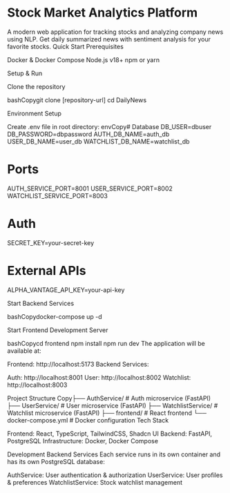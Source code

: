 # Stock Market Analytics Platform
A modern web application for tracking stocks and analyzing company news using NLP. Get daily summarized news with sentiment analysis for your favorite stocks.
Quick Start
Prerequisites

Docker & Docker Compose
Node.js v18+
npm or yarn

Setup & Run

Clone the repository

bashCopygit clone [repository-url]
cd DailyNews

Environment Setup

Create .env file in root directory:
envCopy# Database
DB_USER=dbuser
DB_PASSWORD=dbpassword
AUTH_DB_NAME=auth_db
USER_DB_NAME=user_db
WATCHLIST_DB_NAME=watchlist_db

# Ports

AUTH_SERVICE_PORT=8001
USER_SERVICE_PORT=8002
WATCHLIST_SERVICE_PORT=8003

# Auth

SECRET_KEY=your-secret-key

# External APIs

ALPHA_VANTAGE_API_KEY=your-api-key

Start Backend Services

bashCopydocker-compose up -d

Start Frontend Development Server

bashCopycd frontend
npm install
npm run dev
The application will be available at:

Frontend: http://localhost:5173
Backend Services:

Auth: http://localhost:8001
User: http://localhost:8002
Watchlist: http://localhost:8003

Project Structure
Copy├── AuthService/ # Auth microservice (FastAPI)
├── UserService/ # User microservice (FastAPI)
├── WatchlistService/ # Watchlist microservice (FastAPI)
├── frontend/ # React frontend
└── docker-compose.yml # Docker configuration
Tech Stack

Frontend: React, TypeScript, TailwindCSS, Shadcn UI
Backend: FastAPI, PostgreSQL
Infrastructure: Docker, Docker Compose

Development
Backend Services
Each service runs in its own container and has its own PostgreSQL database:

AuthService: User authentication & authorization
UserService: User profiles & preferences
WatchlistService: Stock watchlist management
